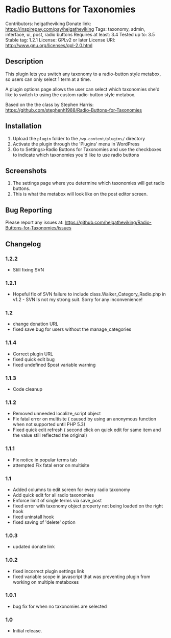 # Radio Buttons for Taxonomies
Contributors: helgatheviking
Donate link: https://inspirepay.com/pay/helgatheviking
Tags: taxonomy, admin, interface, ui, post, radio buttons
Requires at least: 3.4
Tested up to: 3.5
Stable tag: 1.2.1
License: GPLv2 or later
License URI: http://www.gnu.org/licenses/gpl-2.0.html


## Description

This plugin lets you switch any taxonomy to a radio-button style metabox, so users can only select 1 term at a time.

A plugin options page allows the user can select which taxonomies she'd like to switch to using the custom radio-button style metabox.

Based on the the class by Stephen Harris:
https://github.com/stephenh1988/Radio-Buttons-for-Taxonomies

## Installation

1. Upload the `plugin` folder to the `/wp-content/plugins/` directory
1. Activate the plugin through the 'Plugins' menu in WordPress
1. Go to Settings>Radio Buttons for Taxonomies and use the checkboxes to indicate which taxonomies you'd like to use radio buttons

## Screenshots

1. The settings page where you determine which taxonomies will get radio buttons.
2. This is what the metabox will look like on the post editor screen.

## Bug Reporting

Please report any issues at: https://github.com/helgatheviking/Radio-Buttons-for-Taxonomies/issues

## Changelog

### 1.2.2
* Still fixing SVN

### 1.2.1
* Hopeful fix of SVN failure to include class.Walker_Category_Radio.php in v1.2 - SVN Is not my strong suit. Sorry for any inconvenience!

### 1.2
* change donation URL
* fixed save bug for users without the manage_categories

### 1.1.4
* Correct plugin URL
* fixed quick edit bug
* fixed undefined $post variable warning

### 1.1.3
* Code cleanup

### 1.1.2
* Removed unneeded localize_script object
* Fix fatal error on multisite ( caused by using an anonymous function when not supported until PHP 5.3)
* Fixed quick edit refresh ( second click on quick edit for same item and the value still reflected the original)

### 1.1.1
* Fix notice in popular terms tab
* attempted Fix fatal error on multisite

### 1.1
* Added columns to edit screen for every radio taxonomy
* Add quick edit for all radio taxonomies
* Enforce limit of single terms via save_post
* fixed error with taxonomy object property not being loaded on the right hook
* fixed uninstall hook
* fixed saving of 'delete' option

### 1.0.3
* updated donate link

### 1.0.2
* fixed incorrect plugin settings link
* fixed variable scope in javascript that was preventing plugin from working on multiple metaboxes

### 1.0.1
* bug fix for when no taxonomies are selected

### 1.0
* Initial release.